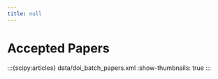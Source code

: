 ```yaml
---
title: null
---
```


# Accepted Papers

:::{scipy:articles} data/doi_batch_papers.xml
:show-thumbnails: true
:::
